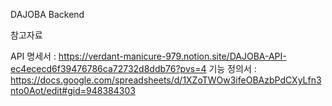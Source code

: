 DAJOBA Backend


참고자료

API 명세서 : https://verdant-manicure-979.notion.site/DAJOBA-API-ec4ececd6f39476786ca72732d8ddb76?pvs=4
기능 정의서 : https://docs.google.com/spreadsheets/d/1XZoTWOw3ifeOBAzbPdCXyLfn3nto0Aot/edit#gid=948384303
